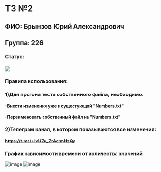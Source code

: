 # ТЗ №2

## ФИО: Брынзов Юрий Александрович
## Группа: 226
### Статус:<br>
### <img src ="https://github.com/Rextek7/hse_tp_hw_2/workflows/my-tests/badge.svg?branch=main"><br>
### Правила использования:
### 1)Для прогона теста собственного файла, необходимо:
####   -Внести изменения уже в сущестующий "Numbers.txt"
####   -Переименовать собственный файл на "Numbers.txt"
### 2)Телеграм канал, в котором показываются все изменения: 
####  https://t.me/+lvUZu_ZrAetmNzQy

### График зависимости времени от количества значений 
![image](https://user-images.githubusercontent.com/113045888/194700658-4d49dff4-540e-4d98-a252-f011e7cf63e6.png)
![image](https://user-images.githubusercontent.com/113045888/194700673-68225687-adcd-456f-9585-cc65527fc0d9.png)
